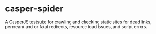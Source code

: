 # casper-spider
A CasperJS testsuite for crawling and checking static sites for dead links, permeant and or fatal redirects, resource load issues, and script errors. 
